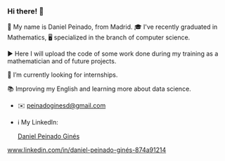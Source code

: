 ### Hi there! 👋

🔷 My name is Daniel Peinado, from Madrid. :mortar_board: I've recently graduated in Mathematics, 🖥️ specialized in the branch of computer science.

▶️ Here I will upload the code of some work done during my training as a mathematician and of future projects.

🔭 I’m currently looking for internships.

📚 Improving my English and learning more about data science.

- ✉️ peinadoginesd@gmail.com

- ℹ️ My LinkedIn: <div class="LI-profile-badge"  data-version="v1" data-size="medium" data-locale="es_ES" data-type="horizontal" data-theme="light" data-vanity="daniel-peinado-ginés-874a91214"><a class="LI-simple-link" href='https://es.linkedin.com/in/daniel-peinado-gin%C3%A9s-874a91214?trk=profile-badge'>Daniel Peinado Ginés</a></div>

www.linkedin.com/in/daniel-peinado-ginés-874a91214
